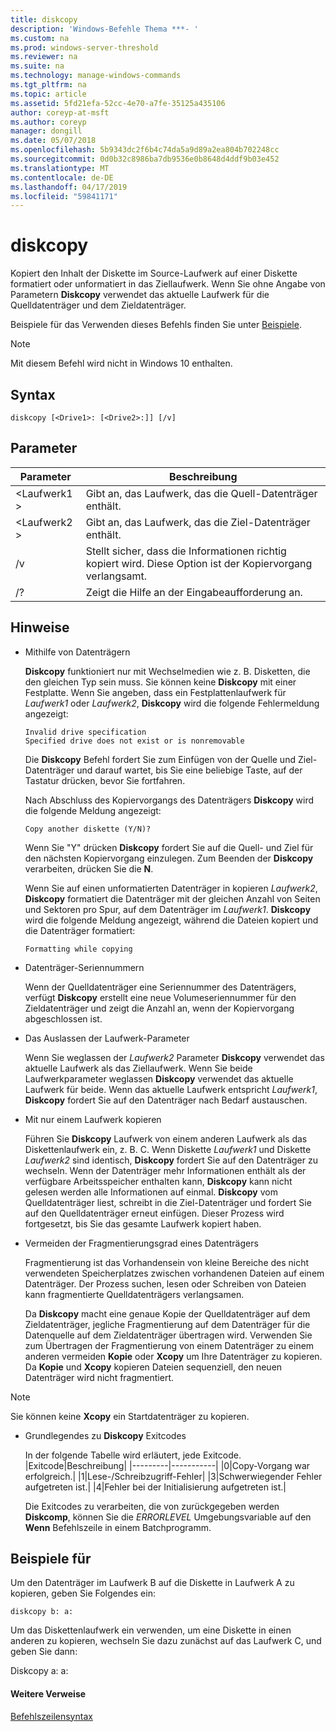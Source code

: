 ```yaml
---
title: diskcopy
description: 'Windows-Befehle Thema ***- '
ms.custom: na
ms.prod: windows-server-threshold
ms.reviewer: na
ms.suite: na
ms.technology: manage-windows-commands
ms.tgt_pltfrm: na
ms.topic: article
ms.assetid: 5fd21efa-52cc-4e70-a7fe-35125a435106
author: coreyp-at-msft
ms.author: coreyp
manager: dongill
ms.date: 05/07/2018
ms.openlocfilehash: 5b9343dc2f6b4c74da5a9d89a2ea804b702248cc
ms.sourcegitcommit: 0d0b32c8986ba7db9536e0b8648d4ddf9b03e452
ms.translationtype: MT
ms.contentlocale: de-DE
ms.lasthandoff: 04/17/2019
ms.locfileid: "59841171"
---
```

# <a name="diskcopy"></a>diskcopy



Kopiert den Inhalt der Diskette im Source-Laufwerk auf einer Diskette formatiert oder unformatiert in das Ziellaufwerk. Wenn Sie ohne Angabe von Parametern **Diskcopy** verwendet das aktuelle Laufwerk für die Quelldatenträger und dem Zieldatenträger.

Beispiele für das Verwenden dieses Befehls finden Sie unter [Beispiele](#BKMK_examples).

> [!NOTE]
> Mit diesem Befehl wird nicht in Windows 10 enthalten.

## <a name="syntax"></a>Syntax

```
diskcopy [<Drive1>: [<Drive2>:]] [/v]
```

## <a name="parameters"></a>Parameter

|Parameter|Beschreibung|
|---------|-----------|
|\<Laufwerk1 >|Gibt an, das Laufwerk, das die Quell-Datenträger enthält.|
|\<Laufwerk2 >|Gibt an, das Laufwerk, das die Ziel-Datenträger enthält.|
|/v|Stellt sicher, dass die Informationen richtig kopiert wird. Diese Option ist der Kopiervorgang verlangsamt.|
|/?|Zeigt die Hilfe an der Eingabeaufforderung an.|

## <a name="remarks"></a>Hinweise

-   Mithilfe von Datenträgern

    **Diskcopy** funktioniert nur mit Wechselmedien wie z. B. Disketten, die den gleichen Typ sein muss. Sie können keine **Diskcopy** mit einer Festplatte. Wenn Sie angeben, dass ein Festplattenlaufwerk für *Laufwerk1* oder *Laufwerk2*, **Diskcopy** wird die folgende Fehlermeldung angezeigt:  
    ```
    Invalid drive specification
    Specified drive does not exist or is nonremovable
    ```  
    Die **Diskcopy** Befehl fordert Sie zum Einfügen von der Quelle und Ziel-Datenträger und darauf wartet, bis Sie eine beliebige Taste, auf der Tastatur drücken, bevor Sie fortfahren.

    Nach Abschluss des Kopiervorgangs des Datenträgers **Diskcopy** wird die folgende Meldung angezeigt:  
    ```
    Copy another diskette (Y/N)?
    ```  
    Wenn Sie "Y" drücken **Diskcopy** fordert Sie auf die Quell- und Ziel für den nächsten Kopiervorgang einzulegen. Zum Beenden der **Diskcopy** verarbeiten, drücken Sie die **N**.

    Wenn Sie auf einen unformatierten Datenträger in kopieren *Laufwerk2*, **Diskcopy** formatiert die Datenträger mit der gleichen Anzahl von Seiten und Sektoren pro Spur, auf dem Datenträger im *Laufwerk1*. **Diskcopy** wird die folgende Meldung angezeigt, während die Dateien kopiert und die Datenträger formatiert:  
    ```
    Formatting while copying
    ```  
-   Datenträger-Seriennummern

    Wenn der Quelldatenträger eine Seriennummer des Datenträgers, verfügt **Diskcopy** erstellt eine neue Volumeseriennummer für den Zieldatenträger und zeigt die Anzahl an, wenn der Kopiervorgang abgeschlossen ist.
-   Das Auslassen der Laufwerk-Parameter

    Wenn Sie weglassen der *Laufwerk2* Parameter **Diskcopy** verwendet das aktuelle Laufwerk als das Ziellaufwerk. Wenn Sie beide Laufwerkparameter weglassen **Diskcopy** verwendet das aktuelle Laufwerk für beide. Wenn das aktuelle Laufwerk entspricht *Laufwerk1*, **Diskcopy** fordert Sie auf den Datenträger nach Bedarf austauschen.
-   Mit nur einem Laufwerk kopieren

    Führen Sie **Diskcopy** Laufwerk von einem anderen Laufwerk als das Diskettenlaufwerk ein, z. B. C. Wenn Diskette *Laufwerk1* und Diskette *Laufwerk2* sind identisch, **Diskcopy** fordert Sie auf den Datenträger zu wechseln. Wenn der Datenträger mehr Informationen enthält als der verfügbare Arbeitsspeicher enthalten kann, **Diskcopy** kann nicht gelesen werden alle Informationen auf einmal. **Diskcopy** vom Quelldatenträger liest, schreibt in die Ziel-Datenträger und fordert Sie auf den Quelldatenträger erneut einfügen. Dieser Prozess wird fortgesetzt, bis Sie das gesamte Laufwerk kopiert haben.
-   Vermeiden der Fragmentierungsgrad eines Datenträgers

    Fragmentierung ist das Vorhandensein von kleine Bereiche des nicht verwendeten Speicherplatzes zwischen vorhandenen Dateien auf einem Datenträger. Der Prozess suchen, lesen oder Schreiben von Dateien kann fragmentierte Quelldatenträgers verlangsamen.

    Da **Diskcopy** macht eine genaue Kopie der Quelldatenträger auf dem Zieldatenträger, jegliche Fragmentierung auf dem Datenträger für die Datenquelle auf dem Zieldatenträger übertragen wird. Verwenden Sie zum Übertragen der Fragmentierung von einem Datenträger zu einem anderen vermeiden **Kopie** oder **Xcopy** um Ihre Datenträger zu kopieren. Da **Kopie** und **Xcopy** kopieren Dateien sequenziell, den neuen Datenträger wird nicht fragmentiert.

> [!NOTE]
> Sie können keine **Xcopy** ein Startdatenträger zu kopieren.
-   Grundlegendes zu **Diskcopy** Exitcodes

    In der folgende Tabelle wird erläutert, jede Exitcode.  
    |Exitcode|Beschreibung|
    |---------|-----------|
    |0|Copy-Vorgang war erfolgreich.|
    |1|Lese-/Schreibzugriff-Fehler|
    |3|Schwerwiegender Fehler aufgetreten ist.|
    |4|Fehler bei der Initialisierung aufgetreten ist.|

    Die Exitcodes zu verarbeiten, die von zurückgegeben werden **Diskcomp**, können Sie die *ERRORLEVEL* Umgebungsvariable auf den **Wenn** Befehlszeile in einem Batchprogramm.

## <a name="BKMK_examples"></a>Beispiele für

Um den Datenträger im Laufwerk B auf die Diskette in Laufwerk A zu kopieren, geben Sie Folgendes ein:
```
diskcopy b: a:
```
Um das Diskettenlaufwerk ein verwenden, um eine Diskette in einen anderen zu kopieren, wechseln Sie dazu zunächst auf das Laufwerk C, und geben Sie dann:

Diskcopy a: a:

#### <a name="additional-references"></a>Weitere Verweise

[Befehlszeilensyntax](command-line-syntax-key.md)